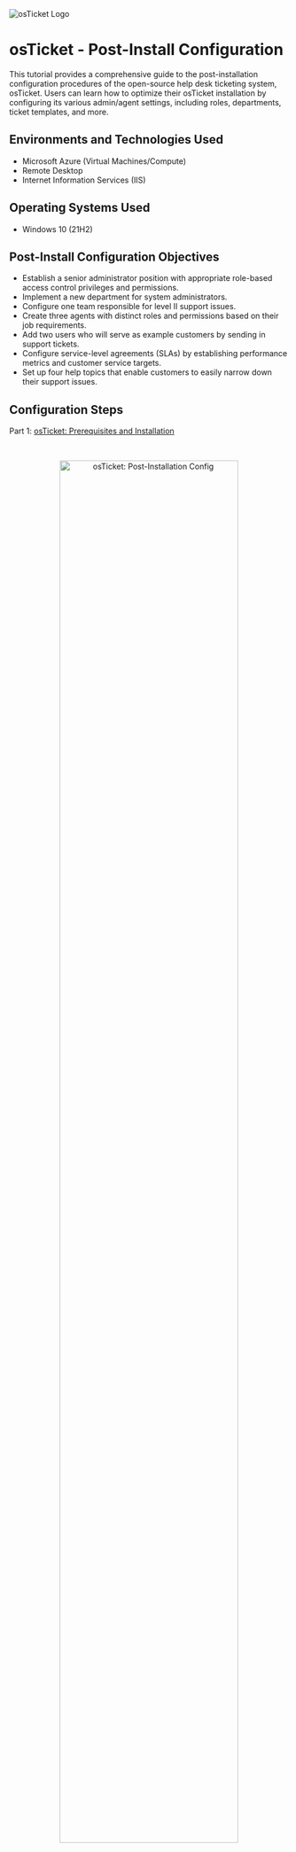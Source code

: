 <img src="https://static.wixstatic.com/shapes/2ebf04_6ddec2f2c2eb4cd4ada9cef3f6ace924.svg" alt="osTicket Logo"/>
</p>

<h1>osTicket - Post-Install Configuration</h1>
This tutorial provides a comprehensive guide to the post-installation configuration procedures of the open-source help desk ticketing system, osTicket. Users can learn how to optimize their osTicket installation by configuring its various admin/agent settings, including roles, departments, ticket templates, and more.<br />

<h2>Environments and Technologies Used</h2>

- Microsoft Azure (Virtual Machines/Compute)
- Remote Desktop
- Internet Information Services (IIS)

<h2>Operating Systems Used </h2>

- Windows 10</b> (21H2)

<h2>Post-Install Configuration Objectives</h2>

- Establish a senior administrator position with appropriate role-based access control privileges and permissions.
- Implement a new department for system administrators.
- Configure one team responsible for level II support issues.
- Create three agents with distinct roles and permissions based on their job requirements.
- Add two users who will serve as example customers by sending in support tickets.
- Configure service-level agreements (SLAs) by establishing performance metrics and customer service targets.
- Set up four help topics that enable customers to easily narrow down their support issues.

<h2>Configuration Steps</h2>
<p align="left"> Part 1: <a href="https://github.com/johnrota/osticket-prereqs">osTicket: Prerequisites and Installation</a></p>
<br />

<p align="center"> 
<img src="https://imgur.com/GH4Bqmy.png" height="80%" width="80%" alt="osTicket: Post-Installation Config"/>
</p>
<p>
Step 1: Navigate to the admin panel, then click on Agents, followed by Roles, and select the option to add new roles.
</p>
<br />

<p>
<p align="center"> 
<img src="https://imgur.com/QCrkz6i.png" height="80%" width="80%" alt="osTicket: Post-Installation Config"/>
</p>
<p>
Step 2: Name the new role as "Senior Administrator."
</p>
<br />

<p>
<p align="center"> 
<img src="https://imgur.com/5ZnbJnD.png" height="80%" width="80%" alt="osTicket: Post-Installation Config"/>
</p>
<p>
Step 3: Choose all the permissions for the Senior Administrator role in the Tickets, Tasks, and Knowledgebase tabs, and click "Add Role."
</p>
<br />

<p>
<p align="center"> 
<img src="https://imgur.com/iYZ4i4X.png" height="80%" width="80%" alt="osTicket: Post-Installation Config"/>
</p>
<p align="center"> 
<img src="https://imgur.com/KeenZHc.png" height="80%" width="80%" alt="osTicket: Post-Installation Config"/>
</p>
<p>
Step 4: Navigate to Departments and select the option to add a new department.
</p>
<br />

<p>
<p align="center"> 
<img src="https://imgur.com/YdrJanP.png" height="80%" width="80%" alt="osTicket: Post-Installation Config"/>
</p>
Step 5: Name the department as "System Administrators" and click on "Create Dept."
</p>
<br />

<p>
<p align="center"> 
<img src="https://imgur.com/gvswbDP.png" height="80%" width="80%" alt="osTicket: Post-Installation Config"/>
</p>
<p align="center"> 
<img src="https://imgur.com/lHQMr9d.png" height="80%" width="80%" alt="osTicket: Post-Installation Config"/>
</p>
<p>
Step 6: Go to Teams and select the option to add a new team.
</p>
<br />

<p>
<p align="center"> 
<img src="https://imgur.com/RJUOHNh.png" height="80%" width="80%" alt="osTicket: Post-Installation Config"/>
<p align="center"> 
<img src="https://github-production-user-asset-6210df.s3.amazonaws.com/138822912/258663851-98db7e7c-b501-4345-899c-5e261bb24755.png" height="80%" width="80%" alt="osTicket: Post-Installation Config"/>
</p>
</p>
<p>
Step 7: Name the team "Level II Support," add yourself as a team member, and click on "Create Team."
</p>
<br />

<p>
<p align="center"> 
<img src="https://imgur.com/A5qMjyR.png" height="80%" width="80%" alt="osTicket: Post-Installation Config"/>
</p>
Step 8: Go to Agents and select the option to add new agents.
</p>
<br />

<p>
<p align="center"> 
<img src="https://imgur.com/lLFsYkv.png" height="80%" width="80%" alt="osTicket: Post-Installation Config"/>
</p>
<p>
Step 9: Fill out the text input fields under "Account" to add three new agents.
</p>
<br />


<p>
<p align="center"> 
<img src="https://imgur.com/Utpe5YS.png" height="80%" width="80%" alt="osTicket: Post-Installation Config"/>
</p>
<p>
Step 10: For Agent 1, under the "Access" tab, assign them to the System Administrators department with a Senior Administrator role. For extended access, add them to Support.
</p>
<br />

<p>
<p align="center"> 
<img src="https://imgur.com/ioaztbK.png" height="80%" width="80%" alt="osTicket: Post-Installation Config"/>
</p>
<p>
Step 11: Keep all permissions under the "Permissions" tab the same, and for teams, add Agent 1 to the Level II Support team.
</p>
<br />

<p>
<p align="center"> 
<img src="https://imgur.com/QvsGfim.png" height="80%" width="80%" alt="osTicket: Post-Installation Config"/>
</p>
<p align="center"> 
<img src="https://imgur.com/49bQeEC.png" height="80%" width="80%" alt="osTicket: Post-Installation Config"/>
</p>
<p>
Step 12: Add Agent 2 to the Support department with an "Expanded Access" role and no extended access.
</p>
<br />

<p>
<p align="center"> 
<img src="https://imgur.com/8F6noyx.png" height="80%" width="80%" alt="osTicket: Post-Installation Config"/>
</p>
<p>
Step 13: Keep all permissions the same and add Agent 2 to the Level I Support team, then click on "Create."
</p>
<br />

<p>
<p align="center"> 
<img src="https://imgur.com/KUhNQIE.png" height="80%" width="80%" alt="osTicket: Post-Installation Config"/>
</p>
<p align="center"> 
<img src="https://imgur.com/Rmfzwnd.png" height="80%" width="80%" alt="osTicket: Post-Installation Config"/>
</p>
<p>
Step 14:  Create Agent 3 and choose "Maintenance" as their department, "Senior Administrator" for their role, and no extended access.
</p>
<br />

<p>
<p align="center"> 
<img src="https://imgur.com/ioaztbK.png" height="80%" width="80%" alt="osTicket: Post-Installation Config"/>
</p>
<p>
Step 15: Add Agent 3 to the Level II Support team and click on "Create."
</p>
<br />

<p>
<p align="center"> 
<img src="https://imgur.com/VGX8NSU.png" height="80%" width="80%" alt="osTicket: Post-Installation Config"/>
</p>
<p>
Step 16: Go to the Agent panel, then click on "Users," and add the users who will be creating support tickets.
</p>
<br />

<p>
<p align="center"> 
<img src="https://imgur.com/wKoCw0N.png" height="50%" width="50%" alt="osTicket: Post-Installation Config"/>
</p>
<p align="center"> 
<img src="https://imgur.com/tXs3nXp.png" height="50%" width="50%" alt="osTicket: Post-Installation Config"/>
</p>
<p>
Step 17: Fill out the text input fields and click "Add user" to create two users.
</p>
<br />

<p align="center"> </p>
<p>
Step 18: Return to the admin panel to create SLAs (service-level agreements).
</p>
<br />

<p>
<p align="center"> 
<img src="https://imgur.com/x2Kg0Ar.png" height="80%" width="80%" alt="osTicket: Post-Installation Config"/>
</p>
<p>
Step 19: Navigate to "Manage" and then "SLA," and create three distinct SLA plans by clicking "Add new SLA Plan."
</p>
<br />

<p align="center"> 
<img src="https://imgur.com/qstAQF9.png" height="80%" width="80%" alt="osTicket: Post-Installation Config"/>
</p>
<p>
Step 20: Create SLA 1 and name it SEV-A. Set the grace period to one hour on a 24/7 schedule, and then click "Add Plan."
</p>
<br />

<p align="center"> 
<img src="https://imgur.com/gGOvpjS.png" height="80%" width="80%" alt="osTicket: Post-Installation Config"/>
</p>
<p>
Step 21: Create SLA 2 and name it SEV-B. Set the grace period to four hours on a 24/7 schedule.
</p>
<br />

<p align="center"> 
<img src="https://imgur.com/Q1Csvoh.png" height="80%" width="80%" alt="osTicket: Post-Installation Config"/>
</p>
<p>
Step 22: Create the last SLA, which is less severe, and name it SEV-C. Set the grace period to eight hours, Monday through Friday from 8 AM to 5 PM.
</p>
<br />

<p align="center"> 
<img src="https://imgur.com/pi7cqgN.png" height="80%" width="80%" alt="osTicket: Post-Installation Config"/>
</p>
<p>
Step 23: Proceed to create various help topics by clicking on the "Help Topics" tab.
</p>
<br />

<p>
<p align="center"> 
<img src="https://imgur.com/undefined" height="80%" width="80%" alt="osTicket: Post-Installation Config"/>
</p>
Step 24: Click on "Add new help topic," name it "Personal Computer Issues," and then click "Add topic."
</p>
<br />

<p>
<p align="center"> 
<img src="https://imgur.com/CPovG20.png" height="80%" width="80%" alt="osTicket: Post-Installation Config"/>
</p>
<p align="center"> 
<img src="https://imgur.com/cIB5l5b.png" height="80%" width="80%" alt="osTicket: Post-Installation Config"/>
</p>
<p align="center"> 
<img src="https://imgur.com/JeDTttS.png" height="80%" width="80%" alt="osTicket: Post-Installation Config"/>
</p>
<p>
Step 25: Add three more help topics with the following names:
<ul>
  <li>Password Reset</li>
  <li>Equipment Request</li>
  <li>Business Critical Outage</li>
 </ul> 
</p>
<br />
